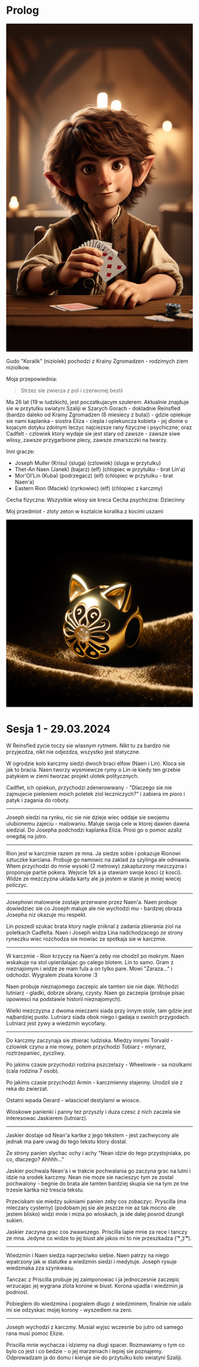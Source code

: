 # Prolog

![](Gudo_Koralik.webp)

Gudo "Koralik" (niziolek) pochodzi z Krainy Zgromadzen - rodzimych ziem niziolkow.

Moja przepowiednia:

> Strzez sie zwierza z pol i czerwonej bestii

Ma 26 lat (19 w ludzkich), jest poczatkujacym szulerem. Aktualnie znajduje sie w przytulku swiatyni Szaliji w Szarych Gorach - dokladnie Reinsfled (bardzo daleko od Krainy Zgromadzen (6 miesiecy z buta)) - gdzie opiekuje sie nami kaplanka - siostra Eliza - ciepla i opiekuncza kobieta - jej dlonie o kojacym dotyku zdolnym leczyc najciezsze rany fizyczne i psychiczne; oraz Cadfelt - czlowiek ktory wydaje sie jest stary od zawsze - zawsze siwe wlosy, zawsze przygarbione plecy, zawsze zmarszczki na twarzy.

Inni gracze:

- Joseph Muller (Krisu) (sluga) (czlowiek) (sluga w przytulku)
- Thet-An Naen (Janek) (bajarz) (elf) (chlopiec w przytulku - brat Lin'a)
- Mor'Ol'Lin (Kuba) (podrzegacz) (elf) (chlopiec w przytulku - brat Naen'a)
- Eastern Rion (Maciek) (cyrkowiec) (elf) (chlopiec z karczmy)

Cecha fizyczna: Wszystkie wlosy sie kreca
Cecha psychiczna: Dziecinny

Moj przedmiot - zloty zeton w ksztalcie koralika z kocimi uszami

![](Gudo_Koralik_personalny_przedmiot.webp)

# Sesja 1 - 29.03.2024

W Reinsfled zycie toczy sie wlasnym rytmem. Nikt tu za bardzo nie przyjezdza, nikt nie odjezdza, wszystko jest statyczne.

W ogrodzie kolo karczmy siedzi dwoch braci elfow (Naen i Lin). Kloca sie jak to bracia. Naen tworzy wysmiewcze rymy o Lin-ie kiedy ten grzebie patykiem w ziemi tworzac projekt ulotek politycznych.

Cadflet, ich opiekun, przychodzi zdenerowwany - "Dlaczego sie nie zajmujecie pieleniem moich poletek ziol leczniczych?" i zabiera im pioro i patyk i zagania do roboty.

---

Joseph siedzi na rynku, nic sie nie dzieje wiec oddaje sie swojemu ulubionemu zajeciu - malowaniu. Maluje swoja cele w ktorej dawien dawna siedzial. Do Josepha podchodzi kaplanka Eliza. Prosi go o pomoc azaliz onegdaj na jutro.

---

Rion jest w karczmie razem ze mna. Ja siedze sobie i pokazuje Rionowi sztuczke karciana. Probuje go namowic na zaklad za szylinga ale odmawia. Wtem przychodzi do mnie wysoki (2 metrowy) zakapturzony mezczyzna i proponuje partie pokera. Wejscie 1zk a ja stawiam swoje kosci (z kosci). Widze ze mezczyzna uklada karty ale ja jestem w stanie je mniej wiecej policzyc.

---

Josephowi malowanie zostaje przerwane przez Naen'a. Naen probuje dowiedziec sie co Joseph maluje ale nie wychodzi mu - bardziej obraza Josepha niz okazuje mu respekt.

Lin poszedl szukac brata ktory nagle zniknal z zadania zbierania ziol na poletkach Cadfelta. Naen i Joseph widza Lina nadchodzacego ze strony ryneczku wiec rozchodza sie mowiac ze spotkaja sie w karczmie.

---

W karczmie - Rion krzyczy na Naen'a zeby nie chodzil po mokrym. Naen wskakuje na stol upierdalajac go calego blotem. Lin to samo. Gram z nieznajomym i widze ze mam fula a on tylko pare. Mowi "Zaraza..." i odchodzi. Wygralem zloata korone :3

Naen probuje nieznajomego zaczepic ale tamten sie nie daje. Wchodzi lutniarz - gladki, dobrze ubrany, czysty. Naen go zaczepia (probuje pisac opowiesci na podstawie historii nieznajomych).

Wielki mezczyzna z dwoma mieczami siada przy innym stole, tam gdzie jest najbardziej pusto. Lutniarz siada obok niego i gadaja o swoich przygodach. Lutniarz jest zywy a wiedzmin wycofany.

---

Do karczmy zaczynaja sie zbierac ludziska. Miedzy innymi Torvald - czlowiek czynu a nie mowy, potem przychodzi Tobiarz - mlynarz, roztrzepaniec, zyczliwy.

Po jakims czasie przychodzi rodzina pszczelazy - Wheelowie - sa nizolkami (cala rodzina 7 osob).

Po jakims czasie przychodzi Armin - karczmienny stajenny. Urodzil sie z reka do zwierzat.

Ostatni wpada Gerard - wlasciciel destylarni w wiosce.

Wioskowe panienki i panny tez przyszly i duza czesc z nich zaczela sie interesowac Jaskierem (lutniarz).

---

Jaskier dostaje od Nean'a kartke z jego tekstem - jest zachwycony ale jednak ma pare uwag do tego tekstu ktory dostal.

Ze strony panien slychac ochy i achy "Nean idzie do tego przystojniaka, po co, dlaczego? Ahhhh..."

Jaskier pochwala Nean'a i w trakcie pochwalania go zaczyna grac na lutni i idzie na srodek karczmy. Nean nie moze sie nacieszyc tym ze zostal pochwalony - begnie do brata ale tamten bardziej skupia sie na tym ze tne trzesie kartka niz trescia tekstu.

Przeciskam sie miedzy sukniami panien zeby cos zobaczyc. Pryscilla (ma mleczary cysterny) (podobam jej sie ale jeszcze nie az tak mocno ale jestem blisko) widzi mnie i mizia po wloskach, ja ide dalej posrod dzungli sukien.

Jaskier zaczyna grac cos zwawszego. Priscilla lapie mnie za rece i tanczy ze mna. Jedyne co widze to jej biust ale jakos mi to nie przeszkadza ( ͡° ͜ʖ ͡°).

---

Wiedzmin i Naen siedza naprzeciwko siebie. Naen patrzy na niego wpatrzony jak w statutke a wiedzmin siedzi i medytuje. Joseph rysuje wiedzmaka zza szynkwasu.

Tanczac z Priscilla probuje jej zaimponowac i ja jednoczesnie zaczepic wrzucajac jej wygrana zlota korone w biust. Korona upadla i wiedzmin ja podniosl.

Pobieglem do wiedzmina i pogralem dlugo z wiedzminem, finalnie nie udalo mi sie odzyskac mojej korony - wyszedlem na zero.

---

Joseph wychodzi z karczmy. Musial wyjsc wczesnie bo jutro od samego rana musi pomoc Elizie.

Priscilla mnie wychacza i idziemy na dlugi spacer. Rozmawiamy o  tym co bylo co jest i co bedzie - o jej marzeniach i lepiej sie poznajemy. Odprowadzam ja do domu i kieruje sie do przytulku kolo swiatyni Szaliji.
